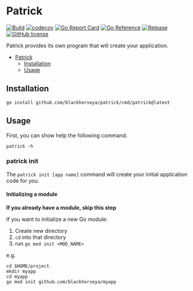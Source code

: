 # Patrick

[![Build](https://github.com/blackhorseya/patrick/actions/workflows/build.yaml/badge.svg)](https://github.com/blackhorseya/patrick/actions/workflows/build.yaml)
[![codecov](https://codecov.io/gh/blackhorseya/patrick/branch/main/graph/badge.svg?token=qkP4xlJB12)](https://codecov.io/gh/blackhorseya/patrick)
[![Go Report Card](https://goreportcard.com/badge/github.com/blackhorseya/patrick)](https://goreportcard.com/report/github.com/blackhorseya/patrick)
[![Go Reference](https://pkg.go.dev/badge/github.com/blackhorseya/patrick)](https://pkg.go.dev/github.com/blackhorseya/patrick)
[![Release](https://img.shields.io/github/release/blackhorseya/patrick)](https://github.com/blackhorseya/patrick/releases/latest)
[![GitHub license](https://img.shields.io/github/license/blackhorseya/patrick)](https://github.com/blackhorseya/patrick/blob/main/LICENSE)

Patrick provides its own program that will create your application.

- [Patrick](#patrick)
  - [Installation](#installation)
  - [Usage](#usage)

## Installation

```shell
go install github.com/blackhorseya/patrick/cmd/patrick@latest
```

## Usage

First, you can show help the following command.

```shell
patrick -h
```

### patrick init

The `patrick init [app name]` command will create your initial application code for you.

#### Initializing a module

**If you already have a module, skip this step**

If you want to initialize a new Go module:

1. Create new directory
2. `cd` into that directory
3. run `go mod init <MOD_NAME>`

e.g.

```shell
cd $HOME/project
mkdir myapp
cd myapp
go mod init github.com/blackhorseya/myapp
```

